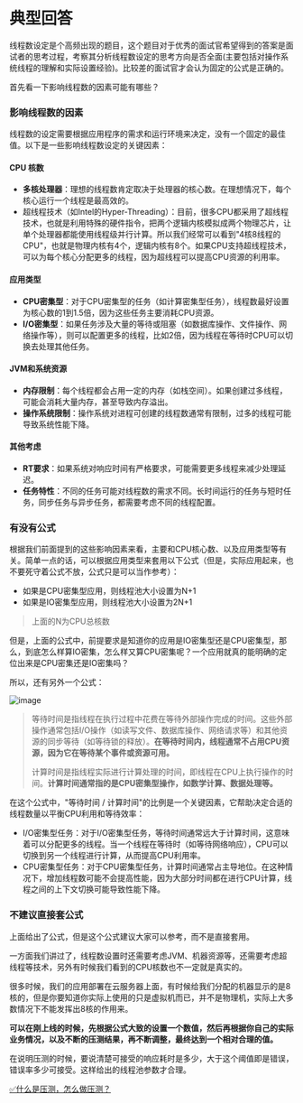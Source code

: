 # 典型回答


线程数设定是个高频出现的题目，这个题目对于优秀的面试官希望得到的答案是面试者的思考过程，考察其分析线程数设定的思考方向是否全面(主要包括对操作系统线程的理解和实际设置经验)。比较差的面试官才会认为固定的公式是正确的。



首先看一下影响线程数的因素可能有哪些？



### 影响线程数的因素
<font style="color:rgb(55, 65, 81);">  
</font>线程数的设定需要根据应用程序的需求和运行环境来决定，没有一个固定的最佳值。以下是一些影响线程数设定的关键因素：

#### CPU 核数
+ **多核处理器**：理想的线程数肯定取决于处理器的核心数。在理想情况下，每个核心运行一个线程是最高效的。
+ 超线程技术（如Intel的Hyper-Threading）：目前，很多CPU都采用了超线程技术，也就是利用特殊的硬件指令，把两个逻辑内核模拟成两个物理芯片，让单个处理器都能使用线程级并行计算。所以我们经常可以看到"4核8线程的CPU"，也就是物理内核有4个，逻辑内核有8个。如果CPU支持超线程技术，可以为每个核心分配更多的线程，因为超线程可以提高CPU资源的利用率。



#### 应用类型
+ **CPU密集型**：对于CPU密集型的任务（如计算密集型任务），线程数最好设置为核心数的1到1.5倍，因为这些任务主要消耗CPU资源。
+ **I/O密集型**：如果任务涉及大量的等待或阻塞（如数据库操作、文件操作、网络操作等），则可以配置更多的线程，比如2倍，因为线程在等待时CPU可以切换去处理其他任务。



#### JVM和系统资源
+ **内存限制**：每个线程都会占用一定的内存（如栈空间）。如果创建过多线程，可能会消耗大量内存，甚至导致内存溢出。
+ **操作系统限制**：操作系统对进程可创建的线程数通常有限制，过多的线程可能导致系统性能下降。



#### 其他考虑
+ **RT要求**：如果系统对响应时间有严格要求，可能需要更多线程来减少处理延迟。
+ **任务特性**：不同的任务可能对线程数的需求不同。长时间运行的任务与短时任务，同步任务与异步任务，都需要考虑不同的线程配置。



### 有没有公式


根据我们前面提到的这些影响因素来看，主要和CPU核心数、以及应用类型等有关。简单一点的话，可以根据应用类型来套用以下公式（但是，实际应用起来，也不要死守着公式不放，公式只是可以当作参考）：



+ 如果是CPU密集型应用，则线程池大小设置为N+1 
+ 如果是IO密集型应用，则线程池大小设置为2N+1 



> 上面的N为CPU总核数
>



但是，上面的公式中，前提要求是知道你的应用是IO密集型还是CPU密集型，那么，到底怎么样算IO密集，怎么样又算CPU密集呢？一个应用就真的能明确的定位出来是CPU密集还是IO密集吗？



所以，还有另外一个公式：



![image](https://cdn.nlark.com/yuque/__latex/bf94f084f507680f32e7f775cc9611fd.svg)



> 等待时间是指线程在执行过程中花费在等待外部操作完成的时间。这些外部操作通常包括I/O操作（如读写文件、数据库操作、网络请求等）和其他资源的同步等待（如等待锁的释放）。**在等待时间内，线程通常不占用CPU资源，因为它在等待某个事件或资源可用。**
>
> 计算时间是指线程实际进行计算处理的时间，即线程在CPU上执行操作的时间。**计算时间通常指的是CPU密集型操作，如数学计算、数据处理等。**
>



在这个公式中，"等待时间 / 计算时间"的比例是一个关键因素，它帮助决定合适的线程数量以平衡CPU利用和等待效率：



+ I/O密集型任务：对于I/O密集型任务，等待时间通常远大于计算时间，这意味着可以分配更多的线程。当一个线程在等待时（如等待网络响应），CPU可以切换到另一个线程进行计算，从而提高CPU利用率。
+ CPU密集型任务：对于CPU密集型任务，计算时间通常占主导地位。在这种情况下，增加线程数可能不会提高性能，因为大部分时间都在进行CPU计算，线程之间的上下文切换可能导致性能下降。



### 不建议直接套公式


上面给出了公式，但是这个公式建议大家可以参考，而不是直接套用。



一方面我们讲过了，线程数设置时还需要考虑JVM、机器资源等，还需要考虑超线程等技术，另外有时候我们看到的CPU核数也不一定就是真实的。



很多时候，我们的应用部署在云服务器上面，有时候给我们分配的机器显示的是8核的，但是你要知道你实际上使用的只是虚拟机而已，并不是物理机，实际上大多数情况下不能发挥出8核的作用来。



**可以在刚上线的时候，先根据公式大致的设置一个数值，然后再根据你自己的实际业务情况，以及不断的压测结果，再不断调整，最终达到一个相对合理的值。**



在说明压测的时候，要说清楚可接受的响应耗时是多少，大于这个阈值即是错误，错误率多少可接受。这样给出的线程池参数才合理。



[✅什么是压测，怎么做压测？](https://www.yuque.com/hollis666/qyhor6/wrzi8qgk7ridgslp)

